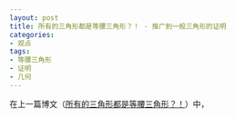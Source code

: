 ```yaml
---
layout: post
title: 所有的三角形都是等腰三角形？！ - 推广到一般三角形的证明
categories: 
- 观点
tags: 
- 等腰三角形
- 证明
- 几何
---
```


在上一篇博文（[所有的三角形都是等腰三角形？！]()）中，
